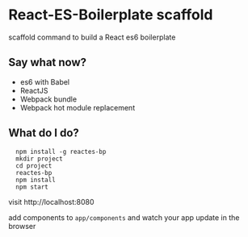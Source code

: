 # React-ES-Boilerplate scaffold
 scaffold command to build a React es6 boilerplate

## Say what now?
 * es6 with Babel
 * ReactJS
 * Webpack bundle
 * Webpack hot module replacement

## What do I do?
```
  npm install -g reactes-bp
  mkdir project
  cd project
  reactes-bp
  npm install
  npm start
```
  visit http://localhost:8080

  add components to `app/components` and watch your app update in the browser

